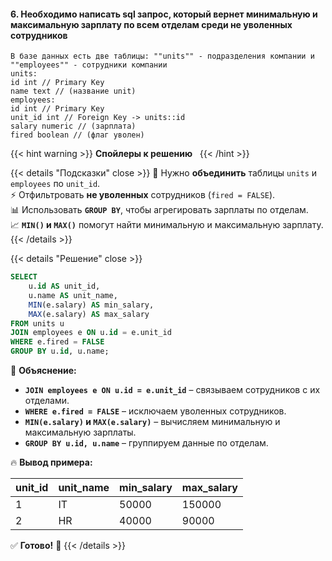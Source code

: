 #### 6. Необходимо написать sql запрос, который вернет минимальную и максимальную зарплату по всем отделам среди не уволенных сотрудников

```
В базе данных есть две таблицы: ""units"" - подразделения компании и ""employees"" - сотрудники компании
units:
id int // Primary Key
name text // (название unit)
employees:
id int // Primary Key
unit_id int // Foreign Key -> units::id
salary numeric // (зарплата)
fired boolean // (флаг уволен)

```

{{< hint warning >}}
**Спойлеры к решению**  
{{< /hint >}}

{{< details "Подсказки" close >}}
🔗 Нужно **объединить** таблицы `units` и `employees` по `unit_id`.  
⚡ Отфильтровать **не уволенных** сотрудников (`fired = FALSE`).  
📊 Использовать **`GROUP BY`**, чтобы агрегировать зарплаты по отделам.  
📈 **`MIN()` и `MAX()`** помогут найти минимальную и максимальную зарплату.
{{< /details >}}

{{< details "Решение" close >}}

```sql
SELECT 
    u.id AS unit_id,
    u.name AS unit_name,
    MIN(e.salary) AS min_salary,
    MAX(e.salary) AS max_salary
FROM units u
JOIN employees e ON u.id = e.unit_id
WHERE e.fired = FALSE
GROUP BY u.id, u.name;
```

📌 **Объяснение:**

- **`JOIN employees e ON u.id = e.unit_id`** – связываем сотрудников с их отделами.
- **`WHERE e.fired = FALSE`** – исключаем уволенных сотрудников.
- **`MIN(e.salary)` и `MAX(e.salary)`** – вычисляем минимальную и максимальную зарплаты.
- **`GROUP BY u.id, u.name`** – группируем данные по отделам.

🔥 **Вывод примера:**

|unit_id|unit_name|min_salary|max_salary|
|---|---|---|---|
|1|IT|50000|150000|
|2|HR|40000|90000|

✅ **Готово!** 🚀
{{< /details >}}

